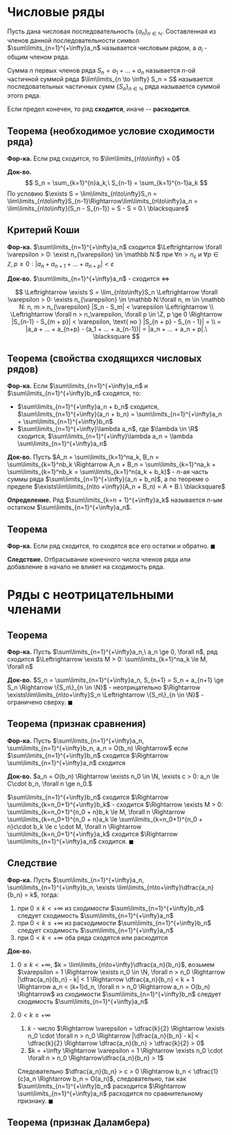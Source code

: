 # Числовые ряды
Пусть дана числовая последовательность $\{a_n\}_{n \in \mathbb N}$. Составленная из членов данной последовательности символ $\sum\limits_{n=1}^{+\infty}a_n$ называется числовым рядом, а $a_i$ - общим членом ряда.

Сумма $n$ первых членов ряда $S_n = a_1 + ... + a_n$ называется $n$-ой частичной суммой ряда
$\lim\limits_{n \to \infty} S_n = S$ называется последовательных частичных сумм $\{S_n\}_{n \in \mathbb N}$ ряда называется суммой этого ряда.

Если предел конечен, то ряд **сходится**, иначе -- **расходится**.

## Теорема (необходимое условие сходимости ряда)
**Фор-ка.** Если ряд сходится, то $\lim\limits_{n\to\infty} = 0$

**Док-во.**
$$
S_n = \sum_{k=1}^{n}a_k,\ S_{n-1} = \sum_{k=1}^{n-1}a_k
$$
По условию $\exists S = \lim\limits_{n\to\infty}S_n = \lim\limits_{n\to\infty}S_{n-1}\Rightarrow\lim\limits_{n\to\infty}a_n = \lim\limits_{n\to\infty}(S_n - S_{n-1}) = S - S = 0.\ \blacksquare$

## Критерий Коши
**Фор-ка.** $\sum\limits_{n=1}^{+\infty}a_n$ сходится $\Leftrightarrow \forall \varepsilon > 0: \exist n_{\varepsilon} \in \mathbb N:$ при $\forall n > n_{\varepsilon}$ и $\forall p \in \mathbb Z, p \ge 0: |a_n + a_{n + 1} + ... + a_{n + p}| < \varepsilon$

**Док-во.**
$\sum\limits_{n=1}^{+\infty}a_n$ - сходится $\Leftrightarrow$

$$
\Leftrightarrow \exists S = \lim_{n\to\infty}S_n \Leftrightarrow \forall \varepsilon > 0: \exists n_{\varepsilon} \in \mathbb N:\forall n, m \in \mathbb N: n, m > n_{\varepsilon} |S_n - S_m| < \varepsilon \Leftrightarrow \\
\Leftrightarrow \forall n > n_\varepsilon, \forall p \in \Z, p \ge 0 \Rightarrow |S_{n-1} - S_{m + p}| < \varepsilon, \text{ но } |S_{n + p} - S_{n - 1}| = \\
= |a_a + ... + a_{n+p} - (a_1 + ... + a_{n-1})| = |a_n + ... + a_n + p|.\ \blacksquare
$$

## Теорема (свойства сходящихся числовых рядов)
**Фор-ка.** Если $\sum\limits_{n=1}^{+\infty}a_n$ и $\sum\limits_{n=1}^{+\infty}b_n$ сходятся, то:
- $\sum\limits_{n=1}^{+\infty}a_n + b_n$ сходится, $\sum\limits_{n=1}^{+\infty}(a_n + b_n) = \sum\limits_{n=1}^{+\infty}a_n + \sum\limits_{n=1}^{+\infty}b_n$
- $\sum\limits_{n=1}^{+\infty}\lambda a_n$, где $\lambda \in \R$ сходится, $\sum\limits_{n=1}^{+\infty}\lambda a_n = \lambda \sum\limits_{n=1}^{+\infty}a_n$

**Док-во.** Пусть $A_n = \sum\limits_{k=1}^na_k, B_n = \sum\limits_{k=1}^nb_k \Rightarrow A_n + B_n = \sum\limits_{k=1}^na_k + \sum\limits_{k=1}^nb_k = \sum\limits_{k=1}^n(a_k + b_k)$ - $n$-ая часть суммы ряда $\sum\limits_{n=1}^{+\infty}(a_n + b_n)$, а по теореме о пределе $\exists\lim\limits_{n\to +\infty}(A_n + B_n) = A + B.\ \blacksquare$

**Определение.** Ряд $\sum\limits_{k=n + 1}^{+\infty}a_k$ называется $n$-ым остатком $\sum\limits_{n=1}^{+\infty}a_n$.

## Теорема
**Фор-ка.** Если ряд сходится, то сходятся все его остатки и обратно. $\blacksquare$

**Следствие.** Отбрасывание конечного числа членов ряда или добавление в начало не влияет на сходимость ряда.

# Ряды с неотрицательными членами

## Теорема
**Фор-ка.**
Пусть $\sum\limits_{n=1}^{+\infty}a_n,\ a_n \ge 0, \forall n$, ряд сходится $\Leftrightarrow \exists M > 0: \sum\limits_{k=1}^na_k \le M, \forall n$

**Док-во.**
$S_n = \sum\limits_{n=1}^{+\infty}a_n, S_{n+1} = S_n + a_{n+1} \ge S_n \Rightarrow \{S_n\}_{n \in \N}$ - неотрицательно $\Rightarrow \exists\lim\limits_{n\to+\infty}S_n \Leftrightarrow \{S_n\}_{n \in \N}$ - ограничено сверху. $\blacksquare$

## Теорема (признак сравнения)
**Фор-ка.** Пусть $\sum\limits_{n=1}^{+\infty}a_n, \sum\limits_{n=1}^{+\infty}b_n, a_n = O(b_n) \Rightarrow$ если $\sum\limits_{n=1}^{+\infty}b_n$ сходится $\Rightarrow \sum\limits_{n=1}^{+\infty}a_n$ сходится

**Док-во.** $a_n = O(b_n) \Rightarrow \exists n_0 \in \N, \exists c > 0: a_n \le C\cdot b_n, \forall n \ge n_0.$

$\sum\limits_{n=1}^{+\infty}b_n$ сходится $\Rightarrow \sum\limits_{k=n_0+1}^{+\infty}b_k$ - сходится $\Rightarrow \exists M > 0: \sum\limits_{k=n_0+1}^{n_0 + n}b_k \le M, \forall n \Rightarrow \sum\limits_{k=n_0+1}^{n_0 + n}a_k \le \sum\limits_{k=n_0+1}^{n_0 + n}c\cdot b_k \le c \cdot M, \forall n \Rightarrow \sum\limits_{k=n_0+1}^{+\infty}a_k$ сходится $\Rightarrow \sum\limits_{n=1}^{+\infty}a_n$ сходится. $\blacksquare$

## Следствие
**Фор-ка.** Пусть $\sum\limits_{n=1}^{+\infty}a_n, \sum\limits_{n=1}^{+\infty}b_n, \exists \lim\limits_{n\to+\infty}\dfrac{a_n}{b_n} = k$, тогда:

1. при $0 \le k < +\infty$ из сходимости $\sum\limits_{n=1}^{+\infty}b_n$ следует сходимость $\sum\limits_{n=1}^{+\infty}a_n$
2. при $0 < k \le +\infty$ из расходимости $\sum\limits_{n=1}^{+\infty}b_n$ следует сходимость $\sum\limits_{n=1}^{+\infty}a_n$
3. при $0 < k < +\infty$ оба ряда сходятся или расходятся

**Док-во.**

1. $0 \le k < +\infty$, $k = \lim\limits_{n\to+\infty}\dfrac{a_n}{b_n}$, возьмем $\varepsilon = 1 \Rightarrow \exists n_0 \in \N, \forall n > n_0 \Rightarrow |\dfrac{a_n}{b_n} - k| < 1 \Rightarrow \dfrac{a_n}{b_n} < k + 1 \Rightarrow a_n < (k+1)d_n, \forall n > n_0 \Rightarrow a_n = O(b_n) \Rightarrow$ из сходимости $\sum\limits_{n=1}^{+\infty}b_n$ следует сходимость $\sum\limits_{n=1}^{+\infty}a_n$
2. $0 < k \le +\infty$
   1. $k$ - число $\Rightarrow \varepsilon = \dfrac{k}{2} \Rightarrow \exists n_0 \cdot \forall n > n_0 \Rightarrow |\dfrac{a_n}{b_n} - k| < \dfrac{k}{2} \Rightarrow \dfrac{a_n}{b_n} > \dfrac{k}{2} > 0$
   2. $k = +\infty \Rightarrow \varepsilon = 1 \Rightarrow \exists n_0 \cdot \forall n > n_0 \Rightarrow\dfrac{a_n}{b_n} > 1$

    Следовательно $\dfrac{a_n}{b_n} > c > 0 \Rightarrow b_n < \dfrac{1}{c}a_n \Rightarrow b_n = O(a_n)$, следовательно, так как $\sum\limits_{n=1}^{+\infty}b_n$ расходится $\Rightarrow \sum\limits_{n=1}^{+\infty}a_n$ расходится по сравнительному признаку. $\blacksquare$

## Теорема (признак Даламбера)